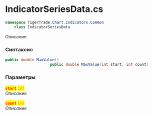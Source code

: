 
# IndicatorSeriesData.cs
```csharp
namespace TigerTrade.Chart.Indicators.Common  
    class IndicatorSeriesData
```

Описание

### Синтаксис
```csharp
public double MaxValue()
                    public double MaxValue(int start, int count)
```

### Параметры  
<mark style="color:red;">**`start`**</mark> <mark style="color:coral;">`int`</mark>  
 *Описание*  
  
<mark style="color:red;">**`count`**</mark> <mark style="color:coral;">`int`</mark>  
 *Описание*  
  

                    
                    